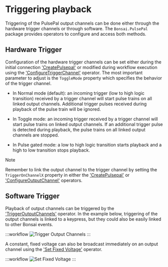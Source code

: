 
# Triggering playback

Triggering of the PulsePal output channels can be done either through the hardware trigger channels or through software. The `Bonsai.PulsePal` package provides operators to configure and access both methods.

## Hardware Trigger
Configuration of the hardware trigger channels can be set either during the initial connection ['CreatePulsepal'](xref:Bonsai.PulsePal.CreatePulsePal) or modified during workflow execution using the ['ConfigureTriggerChannel'](xref:Bonsai.PulsePal.ConfigureTriggerChannel) operator. The most important parameter to adjust is the `ToggleMode` property which specifies the behavior of the trigger channel.

- In Normal mode (default): an incoming trigger (low to high logic transition) received by a trigger channel will start pulse trains on all linked output channels. Additional trigger pulses received during playback of the pulse train will be ignored.

- In Toggle mode: an incoming trigger received by a trigger channel will start pulse trains on linked output channels. If an additional trigger pulse is detected during playback, the pulse trains on all linked output channels are stopped.

- In Pulse gated mode: a low to high logic transition starts playback and a high to low transition stops playback.

> [!NOTE]
> Remember to link the output channel to the trigger channel by setting the `TriggerOnChannelX` property in either the ['CreatePulsepal'](xref:Bonsai.PulsePal.CreatePulsePal) or ['ConfigureOutputChannel'](xref:Bonsai.PulsePal.ConfigureOutputChannel) operators.

## Software Trigger
Playback of output channels can be triggered by the ['TriggerOutputChannels'](xref:Bonsai.PulsePal.TriggerOutputChannels) operator. In the example below, triggering of the output channels is linked to a keypress, but they could also be easily linked to other Bonsai events.

:::workflow
![Trigger Output Channels](../workflows/trigger-output.bonsai)
:::

A constant, fixed voltage can also be broadcast immediately on an output channel using the ['Set Fixed Voltage'](xref:Bonsai.PulsePal.SetFixedVoltage) operator.

:::workflow
![Set Fixed Voltage](../workflows/set-fixed-voltage.bonsai)
:::






